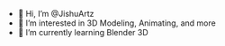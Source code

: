 - 👋 Hi, I’m @JishuArtz
- 👀 I’m interested in 3D Modeling, Animating, and more
- 🌱 I’m currently learning Blender 3D


<!---
JishuArtz/JishuArtz is a ✨ special ✨ repository because its `ExploreWithMe.md` (this file) appears on your GitHub profile.
You can click the Preview link to take a look at your changes.
--->
